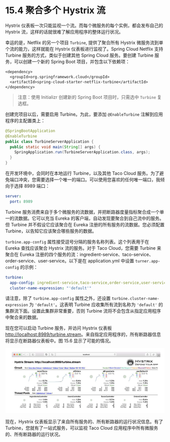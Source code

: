 # 15.4 聚合多个 Hystrix 流

Hystrix 仪表板一次只能监视一个流。而每个微服务的每个实例，都会发布自己的 Hystrix 流，这样的话就很难了解应用程序的整体运行状况。

幸运的是，Netflix 的另一个项目 `Turbine`, 提供了聚合所有 Hystrix 微服务流到单个流的能力，这样就能在 Hystrix 仪表板进行监视了。Spring Cloud Netflix 支持 Turbine 服务的方式，类似于创建其他 Spring Cloud 服务。要创建 Turbine 服务，可以创建一个新的 Spring Boot 项目，并包含以下依赖项：

```markup
<dependency>
  <groupId>org.springframework.cloud</groupId>
  <artifactId>spring-cloud-starter-netflix-turbine</artifactId>
</dependency>
```

> 注意：使用 Initializr 创建新的 Spring Boot 项目时，只需选中 `Turbine` 复选框。

创建完项目以后，需要启用 Turbine。为此，要添加 `@EnableTurbine` 注解到应用程序的主配置类上：

```java
@SpringBootApplication
@EnableTurbine
public class TurbineServerApplication {
  public static void main(String[] args) {
    SpringApplication.run(TurbineServerApplication.class, args);
  }
}
```

在开发环境中，会同时在本地运行 Turbine，以及其他 Taco Cloud 服务。为了避免端口冲突，您需要选择一个唯一的端口。可以使用您喜欢的任何唯一端口，我倾向于选择 8989 端口：

```yaml
server:
  port: 8989
```

Turbine 服务消费来自于多个微服务的流数据，并把断路器度量指标聚合成一个单一的流数据。它可以充当 Eureka 的客户端，自动发现要聚合到自己流中的服务。但 Turbine 并不假设它应该聚合在 Eureka 注册的所有服务的流数据。您必须配置 Turbine，以告知它应该聚合哪些服务的数据。

`turbine.app-config` 属性接受逗号分隔的服务名称列表。这个列表用于在 Eureka 查找应该聚合 Hystrix 流的服务。对于 Taco Cloud，您需要 Turbine 来聚合在 Eureka 注册的四个服务的流：ingredient-service、taco-service、order-service、user-service。以下是在 application.yml 中设置 `turner.app-config` 的示例：

```yaml
turbine:
  app-config: ingredient-service,taco-service,order-service,user-service
  cluster-name-expression: "'default'"
```

请注意，除了 `turbine.app-config` 属性之外，还设置 `turbine.cluster-name-expression` 为 `'default'`。这表明 Turbine 应收集所有流到名称为 `'default'` 的集群流下面。设置此集群非常重要，否则 Turbine 流将不会包含从指定应用程序中聚合来的数据。

现在您可以启动 Turbine 服务，并访问 Hystrix 仪表板 [http://localhost:8989/turbine.stream](http://localhost:8989/turbine.stream)。来自指定应用程序的，所有断路器信息将显示在断路器仪表板中。图 15.6 显示了可能的情况。

![](../.gitbook/assets/15.6.png)

现在，Hystrix 仪表板显示了来自所有服务的、所有断路器的运行状况信息。有了 Turbine，您就有了一站式服务，可以监视 Taco Cloud 应用程序中所有微服务的、所有断路器的运行状况。

